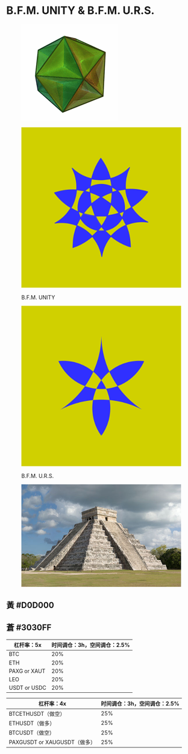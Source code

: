 # B.F.M. UNITY & B.F.M. U.R.S.



<figure><img src=".gitbook/assets/GreatDodecahedron.gif" alt=""><figcaption></figcaption></figure>

<div><figure><img src=".gitbook/assets/BFM-UNITY@4x.png" alt=""><figcaption><p>B.F.M. UNITY</p></figcaption></figure> <figure><img src=".gitbook/assets/BFM-URS@4x.png" alt=""><figcaption><p>B.F.M. U.R.S.</p></figcaption></figure></div>

<figure><img src=".gitbook/assets/image (36).png" alt=""><figcaption></figcaption></figure>

## 黃 #D0D000&#x20;

## 蒼 #3030FF



| 杠杆率：5x       | 时间调仓：3h，空间调仓：2.5% |
| ------------ | ----------------- |
| BTC          | 20%               |
| ETH          | 20%               |
| PAXG or XAUT | 20%               |
| LEO          | 20%               |
| USDT or USDC | 20%               |

| 杠杆率：4x                   | 时间调仓：3h，空间调仓：2.5% |
| ------------------------ | ----------------- |
| BTCETHUSDT（做空）           | 25%               |
| ETHUSDT（做多）              | 25%               |
| BTCUSDT（做空）              | 25%               |
| PAXGUSDT or XAUGUSDT（做多） | 25%               |

